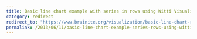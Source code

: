 ```yaml
---
title: Basic line chart example with series in rows using Witti Visualization
category: redirect
redirect_to: "https://www.brainite.org/visualization/basic-line-chart-rows"
permalink: /2013/06/11/basic-line-chart-example-series-rows-using-witti-visualization
---
```

